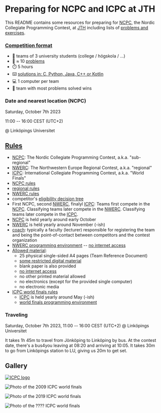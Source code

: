 Preparing for NCPC and ICPC at JTH
=========================================

This README contains some resources
for preparing for [NCPC], the Nordic Collegiate Programming Contest, at [JTH]
including lists of [problems and exercises](#problems-for-practicing).


### [Competition format]

* 👥 teams of 3 university students (college / högskola / ...)
* 🚩 ≈ 10 [problems]
* ⏱️ 5 hours
* ⌨️ [solutions in: C, Python, Java, C++ or Kotlin](https://docs.icpc.global/worldfinals-programming-environment/)
* 💻 1 computer per team
* 🎈 team with most problems solved wins


### Date and nearest location (NCPC)

Saturday, October 7th 2023

11:00 -- 16:00 CEST (UTC+2)

@ Linköpings Universitet


## [Rules]

* [NCPC]: The Nordic Collegiate Programming Contest, a.k.a. "sub-regional"
* [NWERC]: The Northwestern Europe Regional Contest, a.k.a. "regional"
* [ICPC]: International Collegiate Programming Contest, a.k.a. "World Finals"
* [NCPC rules]
* [regional rules]
* [NWERC rules]
* competitor's [eligibility decision tree](https://drive.google.com/file/d/1Gt0gh7e9ubSZOr1ZpZ3liU1g0__fPzg1/view)
* First NCPC, second [NWERC], finalyl [ICPC]:
  Teams first compete in the [NCPC].
  Classifying teams later compete in the [NWERC].
  Classifying teams later compete in the [ICPC].
* [NCPC] is held yearly around early October
* [NWERC] is held yearly around November (-ish)
* [coach]: typically a faculty (lecturer)
           responsible for registering the team and being the
           point-of-contact between competitors and the contest organization
* [NWERC programming environment] -- [no internet access]
* [Allowed material]:
	- 25 physical single-sided A4 pages (Team Reference Document)
	- [some restricted digital material]
	- blank paper is also provided
	- [no internet access]
	- no other printed material allowed
	- no electronics (except for the provided single computer)
	- no electronic media
* [ICPC world finals rules]
	- [ICPC] is held yearly around May (-ish)
	- [world finals programming environment]


### Traveling

Saturday, October 7th 2023, 11:00 -- 16:00 CEST (UTC+2) @ Linköpings Universitet

It takes 1h 45m to travel from Jönköping to Linköping by bus.
At the contest date,
there's a bus4you leaving at 08:20 and arriving at 10:05.
It takes 30m to go from Linköpings station to LU,
giving us 20m to get set.


## Gallery

[![ICPC logo](https://upload.wikimedia.org/wikipedia/en/1/1d/ICPC_International_Collegiate_Programming_Contest_logo%2C_Aug_2018.png)](https://icpc.global)

![Photo of the 2009 ICPC world finals](https://live.staticflickr.com/1526/26113291873_9208648a69_b.jpg)

![Photo of the 2019 ICPC world finals](https://live.staticflickr.com/7884/32596056617_5dc85ee500_b.jpg)

![Photo of the ???? ICPC world finals](https://miro.medium.com/v2/resize:fit:720/format:webp/1*mWjv-mIg4gGw7vhj-uCyRw.jpeg)


[NCPC]: https://nordic.icpc.io/
[NWERC]: https://nwerc.eu/
[ICPC]: https://icpc.global/
[JTH]: https://ju.se/om-oss/tekniska-hogskolan.html

[problems]: https://2022.nwerc.eu/main/problem-set.pdf

[rules]:          https://icpc.global/regionals/rules
[regional rules]: https://icpc.global/regionals/rules
[ICPC world finals rules]: https://icpc.global/worldfinals/rules
[NCPC rules]:     https://nordic.icpc.io/ncpc2023/compete#rules
[NWERC rules]:    https://2022.nwerc.eu/rules/
[coach]:          https://icpc.global/regionals/rules

[world finals programming environment]: https://docs.icpc.global/worldfinals-programming-environment/
[NWERC programming environment]: https://2022.nwerc.eu/systems/
[no internet access]: https://2022.nwerc.eu/rules/#contest-materials
[Allowed material]:   https://2022.nwerc.eu/rules/#contest-materials
[some restricted digital material]: https://2022.nwerc.eu/systems#documentation--specification--reference-material

[Leetcode]:       https://leetcode.com/
[SPOJ]:           https://spoj.com/
[HackerRank]:     https://hackerrank.com/
[CodeForces]:     https://codeforces.com/
[Online Judge]:   https://onlinejudge.org/

[Competition format]: https://live.staticflickr.com/1526/26113291873_9208648a69_b.jpg

